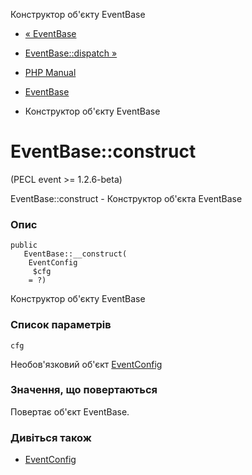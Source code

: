 Конструктор об'єкту EventBase

-   [« EventBase](class.eventbase.html)
    
-   [EventBase::dispatch »](eventbase.dispatch.html)
    
-   [PHP Manual](index.html)
    
-   [EventBase](class.eventbase.html)
    
-   Конструктор об'єкту EventBase
    

# EventBase::construct

(PECL event >= 1.2.6-beta)

EventBase::construct - Конструктор об'єкта EventBase

### Опис

```methodsynopsis
public
   EventBase::__construct(
    EventConfig
     $cfg
    = ?)
```

Конструктор об'єкту EventBase

### Список параметрів

`cfg`

Необов'язковий об'єкт [EventConfig](class.eventconfig.html)

### Значення, що повертаються

Повертає об'єкт EventBase.

### Дивіться також

-   [EventConfig](class.eventconfig.html)